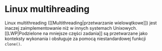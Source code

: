 # Linux multihreading
Linux multithreading ([[Multithreading|przetwarzanie wielowątkowe]]) jest inaczej zaimplementowanie niż w innych systemach Unixowych. [[LWP|Podzielone na mniejsze części zadania]] są przetwarzane jako konteksty wykonania i obsługuje za pomocą niestandardowej funkcji `clone()`. 